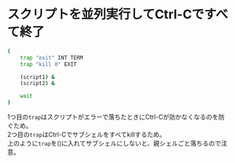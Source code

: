 # スクリプトを並列実行してCtrl-Cですべて終了

```bash
(
    trap "exit" INT TERM
    trap "kill 0" EXIT

    (script1) &
    (script2) &

    wait
)
```

1つ目の`trap`はスクリプトがエラーで落ちたときにCtrl-Cが効かなくなるのを防ぐため。  
2つ目の`trap`はCtrl-Cでサブシェルをすべてkillするため。  
上のように`trap`を()に入れてサブシェルにしないと、親シェルごと落ちるので注意。
